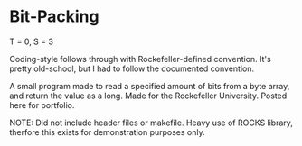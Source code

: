 # Bit-Packing

T = 0, S = 3

Coding-style follows through with Rockefeller-defined convention. It's pretty old-school, but I had to follow the documented convention.

A small program made to read a specified amount of bits from a byte array, and return the value as a long. Made for the Rockefeller University. Posted here for portfolio.

NOTE: Did not include header files or makefile. Heavy use of ROCKS library, therfore this exists for demonstration purposes only.
